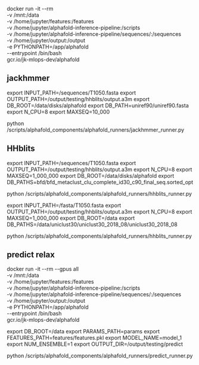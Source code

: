 docker run -it --rm \
-v /mnt:/data \
-v /home/jupyter/features:/features \
-v /home/jupyter/alphafold-inference-pipeline:/scripts \
-v /home/jupyter/alphafold-inference-pipeline/sequences/:/sequences \
-v /home/jupyter/output:/output \
-e PYTHONPATH=/app/alphafold \
--entrypoint /bin/bash \
gcr.io/jk-mlops-dev/alphafold


## jackhmmer

export INPUT_PATH=/sequences/T1050.fasta
export OUTPUT_PATH=/output/testing/hhblits/output.a3m
export DB_ROOT=/data/disks/alphafold
export DB_PATH=uniref90/uniref90.fasta
export N_CPU=8
export MAXSEQ=10_000

python /scripts/alphafold_components/alphafold_runners/jackhmmer_runner.py


## HHblits

export INPUT_PATH=/sequences/T1050.fasta
export OUTPUT_PATH=/output/testing/hhblits/output.a3m
export N_CPU=8
export MAXSEQ=1_000_000
export DB_ROOT=/data/disks/alphafold
export DB_PATHS=bfd/bfd_metaclust_clu_complete_id30_c90_final_seq.sorted_opt

python /scripts/alphafold_components/alphafold_runners/hhblits_runner.py

export INPUT_PATH=/fasta/T1050.fasta
export OUTPUT_PATH=/output/testing/hhblits/output.a3m
export N_CPU=8
export MAXSEQ=1_000_000
export DB_ROOT=/data
export DB_PATHS=/data/uniclust30/uniclust30_2018_08/uniclust30_2018_08

python /scripts/alphafold_components/alphafold_runners/hhblits_runner.py


## predict relax

docker run -it --rm --gpus all \
-v /mnt:/data \
-v /home/jupyter/features:/features \
-v /home/jupyter/alphafold-inference-pipeline:/scripts \
-v /home/jupyter/alphafold-inference-pipeline/sequences/:/sequences \
-v /home/jupyter/output:/output \
-e PYTHONPATH=/app/alphafold \
--entrypoint /bin/bash \
gcr.io/jk-mlops-dev/alphafold

export DB_ROOT=/data
export PARAMS_PATH=params
export FEATURES_PATH=features/features.pkl
export MODEL_NAME=model_1
export NUM_ENSEMBLE=1
export OUTPUT_DIR=/output/testing/predict

python /scripts/alphafold_components/alphafold_runners/predict_runner.py



